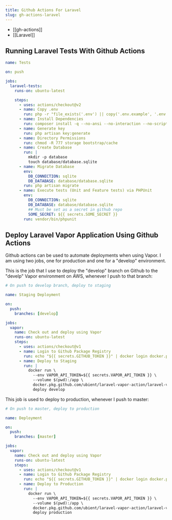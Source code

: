 ```yaml
---
title: Github Actions For Laravel
slug: gh-actions-laravel
---
```


- [[gh-actions]]
- [[Laravel]]

## Running Laravel Tests With Github Actions

```yml
name: Tests

on: push

jobs:
  laravel-tests:
    runs-on: ubuntu-latest

    steps:
      - uses: actions/checkout@v2
      - name: Copy .env
        run: php -r "file_exists('.env') || copy('.env.example', '.env');"
      - name: Install Dependencies
        run: composer install -q --no-ansi --no-interaction --no-scripts --no-progress --prefer-dist
      - name: Generate key
        run: php artisan key:generate
      - name: Directory Permissions
        run: chmod -R 777 storage bootstrap/cache
      - name: Create Database
        run: |
          mkdir -p database
          touch database/database.sqlite
      - name: Migrate Database
        env:
          DB_CONNECTION: sqlite
          DB_DATABASE: database/database.sqlite
        run: php artisan migrate
      - name: Execute tests (Unit and Feature tests) via PHPUnit
        env:
          DB_CONNECTION: sqlite
          DB_DATABASE: database/database.sqlite
          ## Must be set as a secret in github repo
          SOME_SECRET: ${{ secrets.SOME_SECRET }}
        run: vendor/bin/phpunit
```

## Deploy Laravel Vapor Application Using Github Actions

Github actions can be used to automate deployments when using Vapor. I am using two jobs, one for production and one for a "develop" environment.

This is the job that I use to deploy the "develop" branch on Github to the "develp" Vapor environment on AWS, whenever I push to that branch:

```yml
# On push to develop branch, deploy to staging

name: Staging Deployment

on:
  push:
    branches: [develop]

jobs:
  vapor:
    name: Check out and deploy using Vapor
    runs-on: ubuntu-latest
    steps:
      - uses: actions/checkout@v1
      - name: Login to Github Package Registry
        run: echo "${{ secrets.GITHUB_TOKEN }}" | docker login docker.pkg.github.com -u ${{ github.actor }} --password-stdin
      - name: Deploy to Staging
        run: |
          docker run \
            --env VAPOR_API_TOKEN=${{ secrets.VAPOR_API_TOKEN }} \
            --volume $(pwd):/app \
            docker.pkg.github.com/ubient/laravel-vapor-action/laravel-vapor-action:latest \
            deploy develop
```

This job is used to deploy to production, whenever I push to master:

```yml
# On push to master, deploy to production

name: Deployment

on:
  push:
    branches: [master]

jobs:
  vapor:
    name: Check out and deploy using Vapor
    runs-on: ubuntu-latest
    steps:
      - uses: actions/checkout@v1
      - name: Login to Github Package Registry
        run: echo "${{ secrets.GITHUB_TOKEN }}" | docker login docker.pkg.github.com -u ${{ github.actor }} --password-stdin
      - name: Deploy to Production
        run: |
          docker run \
            --env VAPOR_API_TOKEN=${{ secrets.VAPOR_API_TOKEN }} \
            --volume $(pwd):/app \
            docker.pkg.github.com/ubient/laravel-vapor-action/laravel-vapor-action:latest \
            deploy production
```